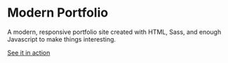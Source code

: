 # Modern Portfolio

A modern, responsive portfolio site created with HTML, Sass, and enough Javascript to make things interesting.

[See it in action](https://joshpeper.github.io/Modern_Portfolio)
